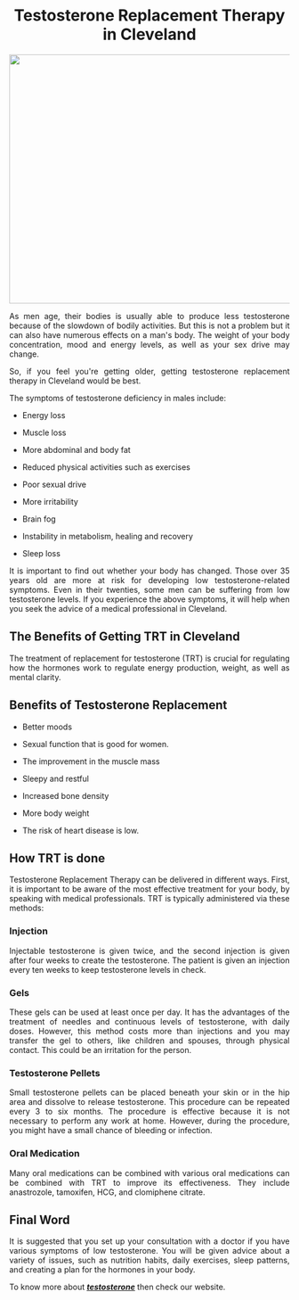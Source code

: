 <h1 style="text-align: center;"><span style="font-weight: 400;"><strong>Testosterone Replacement Therapy in Cleveland</strong></span></h1>
<p><a href="https://sites.google.com/view/lowtohio/"><span style="font-weight: 400;"><img style="display: block; margin-left: auto; margin-right: auto;" src="https://media.istockphoto.com/id/1401548980/vector/hormone-replacement-therapy-for-medical-design-illustration-with-pink-hormone-replacement.jpg?s=612x612&amp;w=0&amp;k=20&amp;c=h29U08iW9ygI2MENJetBgc16MxVWk6hieWdKN4CyQ8M=" alt="" width="612" height="447" /></span></a></p>
<p style="text-align: justify;">As men age, their bodies is usually able to produce less testosterone because of the slowdown of bodily activities. But this is not a problem but it can also have numerous effects on a man's body. The weight of your body concentration, mood and energy levels, as well as your sex drive may change.</p>
<p style="text-align: justify;">So, if you feel you're getting older, getting testosterone replacement therapy in Cleveland would be best.</p>
<p style="text-align: justify;">The symptoms of testosterone deficiency in males include:</p>
<ul style="text-align: justify;">
<li>
<p>Energy loss</p>
</li>
<li>
<p>Muscle loss</p>
</li>
<li>
<p>More abdominal and body fat</p>
</li>
<li>
<p>Reduced physical activities such as exercises</p>
</li>
<li>
<p>Poor sexual drive</p>
</li>
<li>
<p>More irritability</p>
</li>
<li>
<p>Brain fog</p>
</li>
<li>
<p>Instability in metabolism, healing and recovery</p>
</li>
<li>
<p>Sleep loss</p>
</li>
</ul>
<p style="text-align: justify;">It is important to find out whether your body has changed. Those over 35 years old are more at risk for developing low testosterone-related symptoms. Even in their twenties, some men can be suffering from low testosterone levels. If you experience the above symptoms, it will help when you seek the advice of a medical professional in Cleveland.</p>
<h2 style="text-align: justify;">The Benefits of Getting TRT in Cleveland</h2>
<p style="text-align: justify;">The treatment of replacement for testosterone (TRT) is crucial for regulating how the hormones work to regulate energy production, weight, as well as mental clarity.</p>
<h2 style="text-align: justify;">Benefits of Testosterone Replacement</h2>
<ul style="text-align: justify;">
<li>
<p>Better moods</p>
</li>
<li>
<p>Sexual function that is good for women.</p>
</li>
<li>
<p>The improvement in the muscle mass</p>
</li>
<li>
<p>Sleepy and restful</p>
</li>
<li>
<p>Increased bone density</p>
</li>
<li>
<p>More body weight</p>
</li>
<li>
<p>The risk of heart disease is low.</p>
</li>
</ul>
<h2 style="text-align: justify;">How TRT is done</h2>
<p style="text-align: justify;">Testosterone Replacement Therapy can be delivered in different ways. First, it is important to be aware of the most effective treatment for your body, by speaking with medical professionals. TRT is typically administered via these methods:</p>
<h3 style="text-align: justify;">Injection</h3>
<p style="text-align: justify;">Injectable testosterone is given twice, and the second injection is given after four weeks to create the testosterone. The patient is given an injection every ten weeks to keep testosterone levels in check.</p>
<h3 style="text-align: justify;">Gels</h3>
<p style="text-align: justify;">These gels can be used at least once per day. It has the advantages of the treatment of needles and continuous levels of testosterone, with daily doses. However, this method costs more than injections and you may transfer the gel to others, like children and spouses, through physical contact. This could be an irritation for the person.</p>
<h3 style="text-align: justify;">Testosterone Pellets</h3>
<p style="text-align: justify;">Small testosterone pellets can be placed beneath your skin or in the hip area and dissolve to release testosterone. This procedure can be repeated every 3 to six months. The procedure is effective because it is not necessary to perform any work at home. However, during the procedure, you might have a small chance of bleeding or infection.</p>
<h3 style="text-align: justify;">Oral Medication</h3>
<p style="text-align: justify;">Many oral medications can be combined with various oral medications can be combined with TRT to improve its effectiveness. They include anastrozole, tamoxifen, HCG, and clomiphene citrate.</p>
<h2 style="text-align: justify;">Final Word</h2>
<p style="text-align: justify;">It is suggested that you set up your consultation with a doctor if you have various symptoms of low testosterone. You will be given advice about a variety of issues, such as nutrition habits, daily exercises, sleep patterns, and creating a plan for the hormones in your body.</p>
<p style="text-align: justify;"><span style="font-weight: 400;">To know more about <a href="https://sites.google.com/view/lowtohio/"><span style="text-decoration: underline;"><em><strong>testosterone</strong></em></span></a> then check our website.</span></p>
